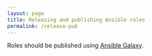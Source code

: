 ```yaml
---
layout: page
title: Releasing and publishing Ansible roles
permalink: /release-pub
---
```


Roles should be published using [Ansible Galaxy](https://docs.ansible.com/ansible/latest/reference_appendices/galaxy.html#ansible-galaxy).
